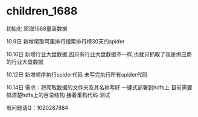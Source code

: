 # children_1688
初始化
爬取1688童装数据

10.9日 新增爬取阿里排行搜索排行榜30天的spider

10.10日 新增行业大盘数据,因只有行业大盘数据不一样,也就只抓取了我是供应商的行业大盘数据

10.12日 新增顺序执行spider代码 未写完执行所有spider代码

10.14日 
需求：将爬取数据的文件夹及其名称写好 一键式部署到hdfs上
目前需要搞清楚hdfs上的目录结构
接着重构代码
测试

有问题请Q：1020287884
